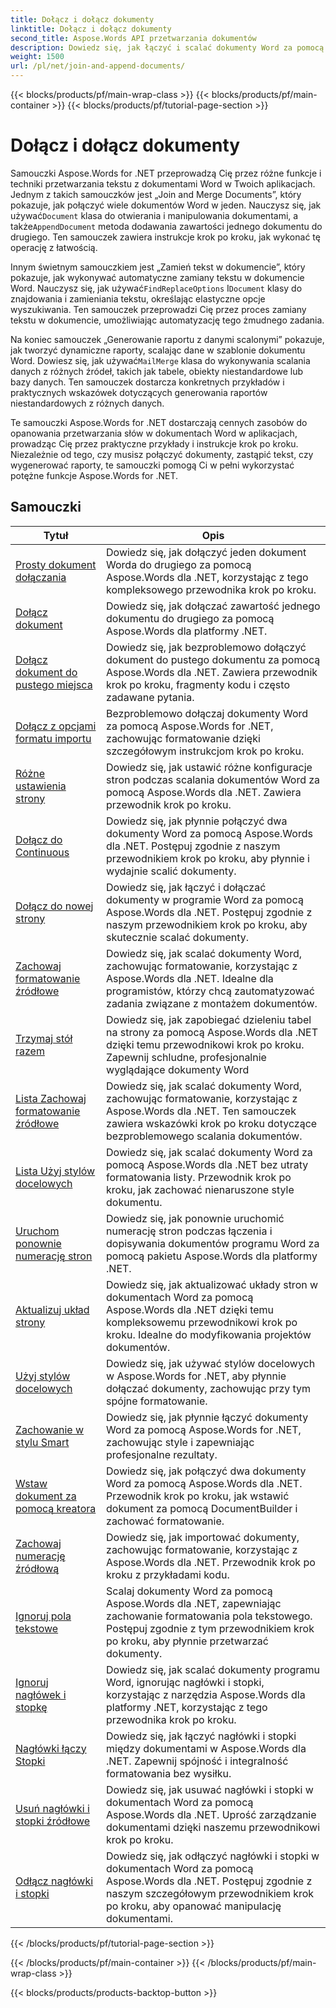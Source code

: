 ```yaml
---
title: Dołącz i dołącz dokumenty
linktitle: Dołącz i dołącz dokumenty
second_title: Aspose.Words API przetwarzania dokumentów
description: Dowiedz się, jak łączyć i scalać dokumenty Word za pomocą Aspose.Words dla .NET. Samouczki przeprowadzą Cię przez kroki łączenia wielu plików Word w jeden dokument.
weight: 1500
url: /pl/net/join-and-append-documents/
---
```


{{< blocks/products/pf/main-wrap-class >}}
{{< blocks/products/pf/main-container >}}
{{< blocks/products/pf/tutorial-page-section >}}

# Dołącz i dołącz dokumenty

Samouczki Aspose.Words for .NET przeprowadzą Cię przez różne funkcje i techniki przetwarzania tekstu z dokumentami Word w Twoich aplikacjach. Jednym z takich samouczków jest „Join and Merge Documents”, który pokazuje, jak połączyć wiele dokumentów Word w jeden. Nauczysz się, jak używać`Document` klasa do otwierania i manipulowania dokumentami, a także`AppendDocument` metoda dodawania zawartości jednego dokumentu do drugiego. Ten samouczek zawiera instrukcje krok po kroku, jak wykonać tę operację z łatwością.

 Innym świetnym samouczkiem jest „Zamień tekst w dokumencie”, który pokazuje, jak wykonywać automatyczne zamiany tekstu w dokumencie Word. Nauczysz się, jak używać`FindReplaceOptions` I`Document` klasy do znajdowania i zamieniania tekstu, określając elastyczne opcje wyszukiwania. Ten samouczek przeprowadzi Cię przez proces zamiany tekstu w dokumencie, umożliwiając automatyzację tego żmudnego zadania.

Na koniec samouczek „Generowanie raportu z danymi scalonymi” pokazuje, jak tworzyć dynamiczne raporty, scalając dane w szablonie dokumentu Word. Dowiesz się, jak używać`MailMerge` klasa do wykonywania scalania danych z różnych źródeł, takich jak tabele, obiekty niestandardowe lub bazy danych. Ten samouczek dostarcza konkretnych przykładów i praktycznych wskazówek dotyczących generowania raportów niestandardowych z różnych danych.

Te samouczki Aspose.Words for .NET dostarczają cennych zasobów do opanowania przetwarzania słów w dokumentach Word w aplikacjach, prowadząc Cię przez praktyczne przykłady i instrukcje krok po kroku. Niezależnie od tego, czy musisz połączyć dokumenty, zastąpić tekst, czy wygenerować raporty, te samouczki pomogą Ci w pełni wykorzystać potężne funkcje Aspose.Words for .NET.

 ## Samouczki
| Tytuł | Opis |
| --- | --- |
| [Prosty dokument dołączania](./simple-append-document/) | Dowiedz się, jak dołączyć jeden dokument Worda do drugiego za pomocą Aspose.Words dla .NET, korzystając z tego kompleksowego przewodnika krok po kroku. |
| [Dołącz dokument](./append-document/) | Dowiedz się, jak dołączać zawartość jednego dokumentu do drugiego za pomocą Aspose.Words dla platformy .NET. |
| [Dołącz dokument do pustego miejsca](./append-document-to-blank/) | Dowiedz się, jak bezproblemowo dołączyć dokument do pustego dokumentu za pomocą Aspose.Words dla .NET. Zawiera przewodnik krok po kroku, fragmenty kodu i często zadawane pytania. |
| [Dołącz z opcjami formatu importu](./append-with-import-format-options/) | Bezproblemowo dołączaj dokumenty Word za pomocą Aspose.Words for .NET, zachowując formatowanie dzięki szczegółowym instrukcjom krok po kroku. |
| [Różne ustawienia strony](./different-page-setup/) | Dowiedz się, jak ustawić różne konfiguracje stron podczas scalania dokumentów Word za pomocą Aspose.Words dla .NET. Zawiera przewodnik krok po kroku. |
| [Dołącz do Continuous](./join-continuous/) | Dowiedz się, jak płynnie połączyć dwa dokumenty Word za pomocą Aspose.Words dla .NET. Postępuj zgodnie z naszym przewodnikiem krok po kroku, aby płynnie i wydajnie scalić dokumenty. |
| [Dołącz do nowej strony](./join-new-page/) | Dowiedz się, jak łączyć i dołączać dokumenty w programie Word za pomocą Aspose.Words dla .NET. Postępuj zgodnie z naszym przewodnikiem krok po kroku, aby skutecznie scalać dokumenty. |
| [Zachowaj formatowanie źródłowe](./keep-source-formatting/) | Dowiedz się, jak scalać dokumenty Word, zachowując formatowanie, korzystając z Aspose.Words dla .NET. Idealne dla programistów, którzy chcą zautomatyzować zadania związane z montażem dokumentów. |
| [Trzymaj stół razem](./keep-source-together/) | Dowiedz się, jak zapobiegać dzieleniu tabel na strony za pomocą Aspose.Words dla .NET dzięki temu przewodnikowi krok po kroku. Zapewnij schludne, profesjonalnie wyglądające dokumenty Word |
| [Lista Zachowaj formatowanie źródłowe](./list-keep-source-formatting/) | Dowiedz się, jak scalać dokumenty Word, zachowując formatowanie, korzystając z Aspose.Words dla .NET. Ten samouczek zawiera wskazówki krok po kroku dotyczące bezproblemowego scalania dokumentów. |
| [Lista Użyj stylów docelowych](./list-use-destination-styles/) | Dowiedz się, jak scalać dokumenty Word za pomocą Aspose.Words dla .NET bez utraty formatowania listy. Przewodnik krok po kroku, jak zachować nienaruszone style dokumentu. |
| [Uruchom ponownie numerację stron](./restart-page-numbering/) | Dowiedz się, jak ponownie uruchomić numerację stron podczas łączenia i dopisywania dokumentów programu Word za pomocą pakietu Aspose.Words dla platformy .NET. |
| [Aktualizuj układ strony](./update-page-layout/) | Dowiedz się, jak aktualizować układy stron w dokumentach Word za pomocą Aspose.Words dla .NET dzięki temu kompleksowemu przewodnikowi krok po kroku. Idealne do modyfikowania projektów dokumentów. |
| [Użyj stylów docelowych](./use-destination-styles/) | Dowiedz się, jak używać stylów docelowych w Aspose.Words for .NET, aby płynnie dołączać dokumenty, zachowując przy tym spójne formatowanie. |
| [Zachowanie w stylu Smart](./smart-style-behavior/) | Dowiedz się, jak płynnie łączyć dokumenty Word za pomocą Aspose.Words for .NET, zachowując style i zapewniając profesjonalne rezultaty. |
| [Wstaw dokument za pomocą kreatora](./insert-document-with-builder/) | Dowiedz się, jak połączyć dwa dokumenty Word za pomocą Aspose.Words dla .NET. Przewodnik krok po kroku, jak wstawić dokument za pomocą DocumentBuilder i zachować formatowanie. |
| [Zachowaj numerację źródłową](./keep-source-numbering/) | Dowiedz się, jak importować dokumenty, zachowując formatowanie, korzystając z Aspose.Words dla .NET. Przewodnik krok po kroku z przykładami kodu. |
| [Ignoruj pola tekstowe](./ignore-text-boxes/) | Scalaj dokumenty Word za pomocą Aspose.Words dla .NET, zapewniając zachowanie formatowania pola tekstowego. Postępuj zgodnie z tym przewodnikiem krok po kroku, aby płynnie przetwarzać dokumenty. |
| [Ignoruj nagłówek i stopkę](./ignore-header-footer/) | Dowiedz się, jak scalać dokumenty programu Word, ignorując nagłówki i stopki, korzystając z narzędzia Aspose.Words dla platformy .NET, korzystając z tego przewodnika krok po kroku. |
| [Nagłówki łączy Stopki](./link-headers-footers/) | Dowiedz się, jak łączyć nagłówki i stopki między dokumentami w Aspose.Words dla .NET. Zapewnij spójność i integralność formatowania bez wysiłku. |
| [Usuń nagłówki i stopki źródłowe](./remove-source-headers-footers/) | Dowiedz się, jak usuwać nagłówki i stopki w dokumentach Word za pomocą Aspose.Words dla .NET. Uprość zarządzanie dokumentami dzięki naszemu przewodnikowi krok po kroku. |
| [Odłącz nagłówki i stopki](./unlink-headers-footers/) | Dowiedz się, jak odłączyć nagłówki i stopki w dokumentach Word za pomocą Aspose.Words dla .NET. Postępuj zgodnie z naszym szczegółowym przewodnikiem krok po kroku, aby opanować manipulację dokumentami. |
{{< /blocks/products/pf/tutorial-page-section >}}

{{< /blocks/products/pf/main-container >}}
{{< /blocks/products/pf/main-wrap-class >}}

{{< blocks/products/products-backtop-button >}}
